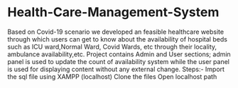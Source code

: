 # Health-Care-Management-System
Based on Covid-19 scenario we developed an feasible healthcare website through which users can get to know about the
availability of hospital beds such as ICU ward,Normal Ward, Covid Wards, etc through their locality, ambulance availability,etc.
Project contains Admin and User sections; admin panel is used to update the count of availability system while the user panel is
used for displaying content without any external change.
Steps:-
Import the sql file using XAMPP (localhost)
Clone the files 
Open localhost path
